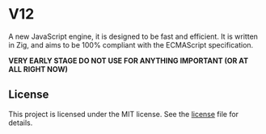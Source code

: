 # V12

A new JavaScript engine, it is designed to be fast and efficient.
It is written in Zig, and aims to be 100% compliant with the ECMAScript specification.

**VERY EARLY STAGE DO NOT USE FOR ANYTHING IMPORTANT (OR AT ALL RIGHT NOW)**

## License

This project is licensed under the MIT license. See the [license](LICENSE) file for details.
